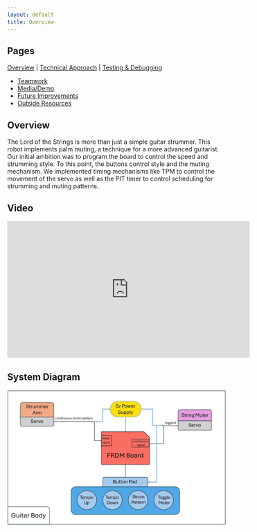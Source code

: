 ```yaml
---
layout: default
title: Overview
---
```


## Pages
[Overview](/) | [Technical Approach](/technical) | [Testing & Debugging](/testing)
- [Teamwork](/team)
- [Media/Demo](/media)
- [Future Improvements](/improv)
- [Outside Resources](/resources)

## Overview
The Lord of the Strings is more than just a simple guitar strummer. This robot implements palm muting, a technique for a more advanced guitarist. Our initial ambition was to program the board to control the speed and strumming style. To this point, the buttons control style and the muting mechanism. We implemented timing mechanisms like TPM to control the movement of the servo as well as the PIT timer to control scheduling for strumming and muting patterns.

## Video    
<iframe width="560" height="315" src="https://www.youtube.com/embed/4oN9tlPXdls?si=k9DWxZWXGWzzSCU3" title="YouTube video player" frameborder="0" allow="accelerometer; autoplay; clipboard-write; encrypted-media; gyroscope; picture-in-picture; web-share" referrerpolicy="strict-origin-when-cross-origin" allowfullscreen></iframe>

## System Diagram
![image](images/System%20Diagram.jpg)